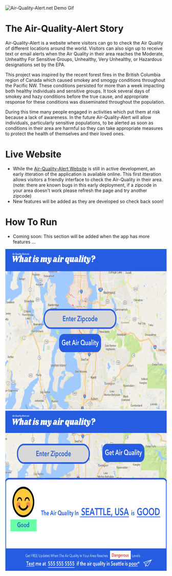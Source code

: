 ![Air-Quality-Alert.net Demo Gif](https://github.com/jbkimble/photo_repo/blob/master/air-quality-alert_demo.gif "Air-Quality-Alert.net Demo Gif")



# The Air-Quality-Alert Story
Air-Quality-Alert is a website where visitors can go to check the Air Quality of different locations around the world.  Visitors can also sign up to receive text or email alerts when the Air Quality in their area reaches the Moderate, Unhealthy For Sensitive Groups, Unhealthy, Very Unhealthy, or Hazardous designations set by the EPA.

This project was inspired by the recent forest fires in the British Columbia region of Canada which caused smokey and smoggy conditions throughout the Pacific NW.  These conditions persisted for more than a week impacting both healthy individuals and sensitive groups.  It took several days of smokey and hazy conditions before the true cause, and appropriate response for these conditions was disseminated throughout the population.  

During this time many people engaged in activities which put them at risk because a lack of awareness.  In the future Air-Quality-Alert will allow individuals, particularly sensitive populations, to be alerted as soon as conditions in their area are harmful so they can take appropriate measures to protect the health of themselves and their loved ones.

# Live Website
* While the [Air-Quality-Alert Website](https://air-quality-alert.herokuapp.com/ "Air-quality-alert Homepage") is still in active development, an early itteration of the application is available online.  This first itteration allows visitors a friendly interface to check the Air-Quality in their area. (note: there are known bugs in this early deployment, if a zipcode in your area doesn't work please refresh the page and try another zipcode)
* New features will be added as they are developed so check back soon!


# How To Run
* Coming soon: This section will be added when the app has more features ...

<img src="https://raw.githubusercontent.com/jbkimble/photo_repo/master/air-quality-alert/AQA_homepage.png" height="500" />

<img src="https://raw.githubusercontent.com/jbkimble/photo_repo/master/air-quality-alert/AQA_results_page.png" height="500" />
